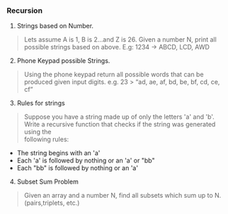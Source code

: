 ### Recursion

1. Strings based on Number.

>Lets assume A is 1, B is 2…and Z is 26. Given a number N, print all possible strings based on above. E.g: 1234 -> ABCD, LCD, AWD

2. Phone Keypad possible Strings.

>Using the phone keypad return all possible words that can be produced given input digits. e.g. 23 > “ad, ae, af, bd, be, bf, cd, ce, cf”


3. Rules for strings


>Suppose you have a string made up of only the letters 'a' and 'b'. Write a recursive function that checks if the string was generated using the<br>
following rules:
* The string begins with an 'a'
* Each 'a' is followed by nothing or an 'a' or "bb"
* Each "bb" is followed by nothing or an 'a'

4. Subset Sum Problem

>Given an array and a number N, find all subsets which sum up to N. (pairs,triplets, etc.)
